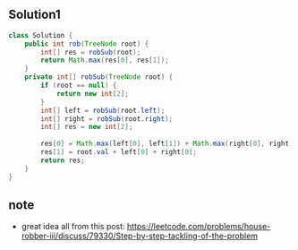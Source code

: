## Solution1
``` java
class Solution {
    public int rob(TreeNode root) {
        int[] res = robSub(root);
        return Math.max(res[0], res[1]);
    }
    private int[] robSub(TreeNode root) {
        if (root == null) {
            return new int[2];
        }
        int[] left = robSub(root.left);
        int[] right = robSub(root.right);
        int[] res = new int[2];
        
        res[0] = Math.max(left[0], left[1]) + Math.max(right[0], right[1]);
        res[1] = root.val + left[0] + right[0];
        return res;
    }
}
```

## note
* great idea all from this post: https://leetcode.com/problems/house-robber-iii/discuss/79330/Step-by-step-tackling-of-the-problem
